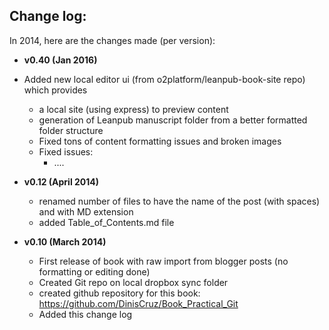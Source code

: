 ## Change log:

In 2014, here are the changes made (per version):

* **v0.40 (Jan 2016)**
* Added new local editor ui (from o2platform/leanpub-book-site repo) which provides
  * a local site (using express) to preview content
  * generation of Leanpub manuscript folder from a better formatted folder structure
  * Fixed tons of content formatting issues and broken images
  * Fixed issues:
    * ....

* **v0.12 (April 2014)**
    * renamed number of files to have the name of the post (with spaces) and with MD extension
    * added Table_of_Contents.md file

* **v0.10 (March 2014)**
    * First release of book with raw import from blogger posts (no formatting or editing done)
    * Created Git repo on local dropbox sync folder
    * created github repository for this book: https://github.com/DinisCruz/Book_Practical_Git
    * Added this change log
